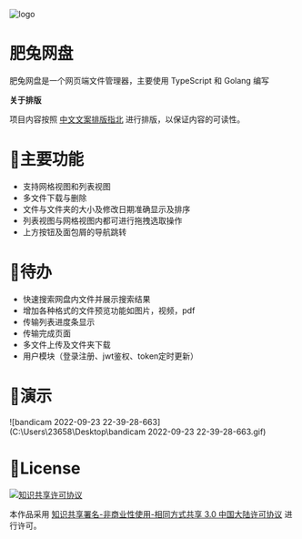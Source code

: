 ![logo](../logo.png)

<h1>肥兔网盘</h1>

肥兔网盘是一个网页端文件管理器，主要使用 TypeScript 和 Golang 编写

**关于排版**

项目内容按照 [中文文案排版指北](http://mazhuang.org/wiki/chinese-copywriting-guidelines/) 进行排版，以保证内容的可读性。

# 🎉主要功能

* 支持网格视图和列表视图
* 多文件下载与删除
* 文件与文件夹的大小及修改日期准确显示及排序
* 列表视图与网格视图内都可进行拖拽选取操作
* 上方按钮及面包屑的导航跳转



# 📌待办

* 快速搜索网盘内文件并展示搜索结果
* 增加各种格式的文件预览功能如图片，视频，pdf
* 传输列表进度条显示
* 传输完成页面
* 多文件上传及文件夹下载
* 用户模块（登录注册、jwt鉴权、token定时更新）

# 💎演示

![bandicam 2022-09-23 22-39-28-663](C:\Users\23658\Desktop\bandicam 2022-09-23 22-39-28-663.gif)

# 🎈License

<a rel="license" href="http://creativecommons.org/licenses/by-nc-sa/3.0/cn/"><img alt="知识共享许可协议" style="border-width:0" src="https://camo.githubusercontent.com/0e75e86523f89adbaa859739fae1d7adc49d2638/68747470733a2f2f692e6372656174697665636f6d6d6f6e732e6f72672f6c2f62792d6e632d73612f332e302f636e2f38387833312e706e67" /></a>

本作品采用 <a rel="license" href="http://creativecommons.org/licenses/by-nc-sa/3.0/cn/">知识共享署名-非商业性使用-相同方式共享 3.0 中国大陆许可协议</a> 进行许可。